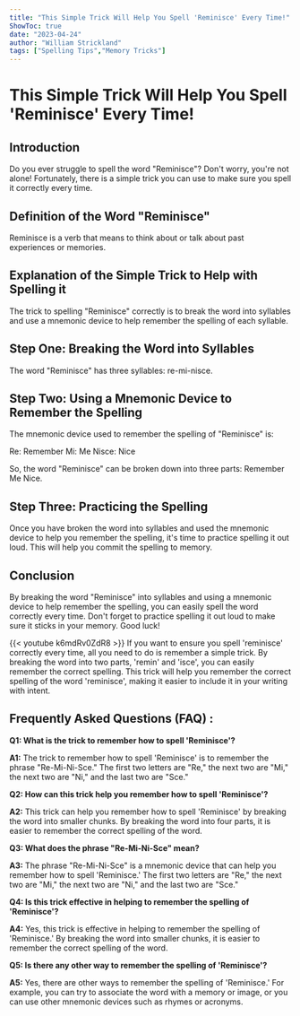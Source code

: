 ```yaml
---
title: "This Simple Trick Will Help You Spell 'Reminisce' Every Time!"
ShowToc: true 
date: "2023-04-24"
author: "William Strickland" 
tags: ["Spelling Tips","Memory Tricks"]
---
```

# This Simple Trick Will Help You Spell 'Reminisce' Every Time!

## Introduction 
Do you ever struggle to spell the word "Reminisce"? Don't worry, you're not alone! Fortunately, there is a simple trick you can use to make sure you spell it correctly every time. 

## Definition of the Word "Reminisce"
Reminisce is a verb that means to think about or talk about past experiences or memories.

## Explanation of the Simple Trick to Help with Spelling it
The trick to spelling "Reminisce" correctly is to break the word into syllables and use a mnemonic device to help remember the spelling of each syllable.

## Step One: Breaking the Word into Syllables
The word "Reminisce" has three syllables: re-mi-nisce.

## Step Two: Using a Mnemonic Device to Remember the Spelling
The mnemonic device used to remember the spelling of "Reminisce" is:

Re: Remember
Mi: Me
Nisce: Nice

So, the word "Reminisce" can be broken down into three parts: Remember Me Nice.

## Step Three: Practicing the Spelling
Once you have broken the word into syllables and used the mnemonic device to help you remember the spelling, it's time to practice spelling it out loud. This will help you commit the spelling to memory.

## Conclusion
By breaking the word "Reminisce" into syllables and using a mnemonic device to help remember the spelling, you can easily spell the word correctly every time. Don't forget to practice spelling it out loud to make sure it sticks in your memory. Good luck!

{{< youtube k6mdRv0ZdR8 >}} 
If you want to ensure you spell 'reminisce' correctly every time, all you need to do is remember a simple trick. By breaking the word into two parts, 'remin' and 'isce', you can easily remember the correct spelling. This trick will help you remember the correct spelling of the word 'reminisce', making it easier to include it in your writing with intent.

## Frequently Asked Questions (FAQ) :
**Q1: What is the trick to remember how to spell 'Reminisce'?**

**A1:** The trick to remember how to spell 'Reminisce' is to remember the phrase "Re-Mi-Ni-Sce." The first two letters are "Re," the next two are "Mi," the next two are "Ni," and the last two are "Sce." 

**Q2: How can this trick help you remember how to spell 'Reminisce'?**

**A2:** This trick can help you remember how to spell 'Reminisce' by breaking the word into smaller chunks. By breaking the word into four parts, it is easier to remember the correct spelling of the word. 

**Q3: What does the phrase "Re-Mi-Ni-Sce" mean?**

**A3:** The phrase "Re-Mi-Ni-Sce" is a mnemonic device that can help you remember how to spell 'Reminisce.' The first two letters are "Re," the next two are "Mi," the next two are "Ni," and the last two are "Sce." 

**Q4: Is this trick effective in helping to remember the spelling of 'Reminisce'?**

**A4:** Yes, this trick is effective in helping to remember the spelling of 'Reminisce.' By breaking the word into smaller chunks, it is easier to remember the correct spelling of the word. 

**Q5: Is there any other way to remember the spelling of 'Reminisce'?**

**A5:** Yes, there are other ways to remember the spelling of 'Reminisce.' For example, you can try to associate the word with a memory or image, or you can use other mnemonic devices such as rhymes or acronyms.





